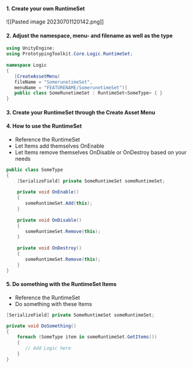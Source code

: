 #### 1. Create your own RuntimeSet

![[Pasted image 20230701120142.png]]

#### 2. Adjust the namespace, menu- and filename as well as the type

```csharp
using UnityEngine;  
using PrototypingToolkit.Core.Logic.RuntimeSet; 
  
namespace Logic
{  
   [CreateAssetMenu(
   fileName = "SomerunetimeSet",
   menuName = "FEATURENAME/SomerunetimeSet")]
   public class SomeRunetimeSet : RuntimeSet<SomeType> { }
}
```

#### 3. Create your RuntimeSet through the Create Asset Menu


#### 4. How to use the RuntimeSet

-  Reference the RuntimeSet 
-  Let Items add themselves OnEnable
-  Let Items remove themselves OnDisable or OnDestroy based on your needs

```csharp
public class SomeType
{
	[SerializeField] private SomeRuntimeSet someRuntimeSet;  
	  
	private void OnEnable()
	{  
	   someRuntimeSet.Add(this);  
	} 
	
	private void OnDisable()
	{  
	   someRuntimeSet.Remove(this);
	} 
	  
	private void OnDestroy()
	{  
	   someRuntimeSet.Remove(this);
	}
}
```

#### 5. Do something with the RuntimeSet Items

-  Reference the RuntimeSet 
-  Do something with these Items

```csharp
[SerializeField] private SomeRuntimeSet someRuntimeSet;

private void DoSomething()
{
	foreach (SomeType item in someRuntimeSet.GetItems())
	{
	   // Add Logic here
	}
}
```